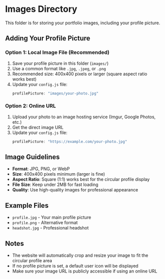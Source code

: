 # Images Directory

This folder is for storing your portfolio images, including your profile picture.

## Adding Your Profile Picture

### Option 1: Local Image File (Recommended)
1. Save your profile picture in this folder (`images/`)
2. Use a common format like `.jpg`, `.jpeg`, or `.png`
3. Recommended size: 400x400 pixels or larger (square aspect ratio works best)
4. Update your `config.js` file:
   ```javascript
   profilePicture: "images/your-photo.jpg"
   ```

### Option 2: Online URL
1. Upload your photo to an image hosting service (Imgur, Google Photos, etc.)
2. Get the direct image URL
3. Update your `config.js` file:
   ```javascript
   profilePicture: "https://example.com/your-photo.jpg"
   ```

## Image Guidelines
- **Format**: JPG, PNG, or WebP
- **Size**: 400x400 pixels minimum (larger is fine)
- **Aspect Ratio**: Square (1:1) works best for the circular profile display
- **File Size**: Keep under 2MB for fast loading
- **Quality**: Use high-quality images for professional appearance

## Example Files
- `profile.jpg` - Your main profile picture
- `profile.png` - Alternative format
- `headshot.jpg` - Professional headshot

## Notes
- The website will automatically crop and resize your image to fit the circular profile area
- If no profile picture is set, a default user icon will be displayed
- Make sure your image URL is publicly accessible if using an online URL
